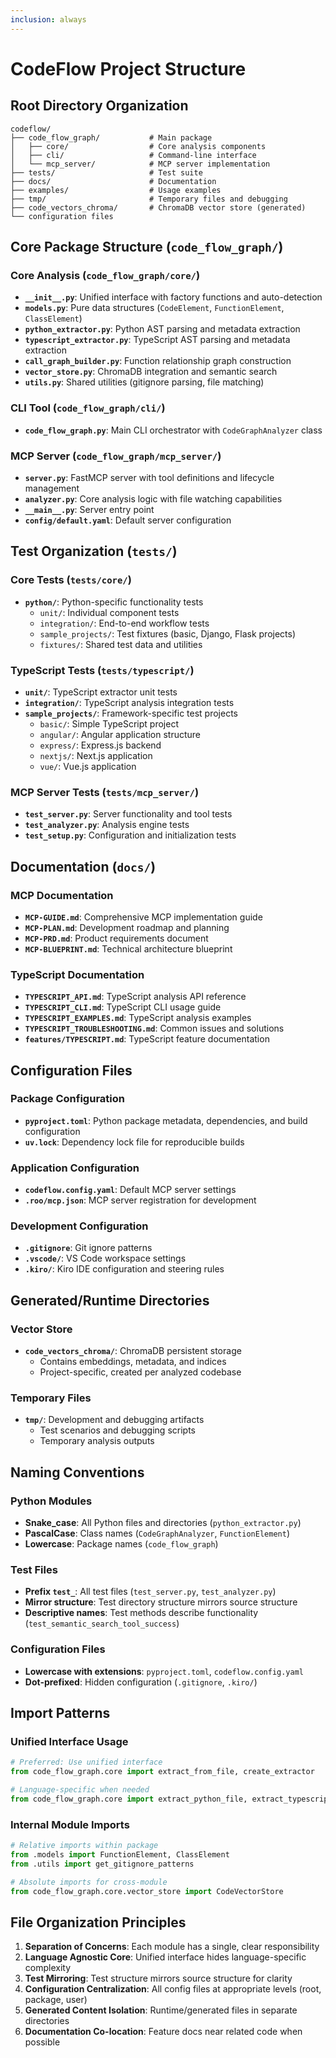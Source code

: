 ```yaml
---
inclusion: always
---
```


# CodeFlow Project Structure

## Root Directory Organization

```
codeflow/
├── code_flow_graph/           # Main package
│   ├── core/                  # Core analysis components
│   ├── cli/                   # Command-line interface
│   └── mcp_server/            # MCP server implementation
├── tests/                     # Test suite
├── docs/                      # Documentation
├── examples/                  # Usage examples
├── tmp/                       # Temporary files and debugging
├── code_vectors_chroma/       # ChromaDB vector store (generated)
└── configuration files
```

## Core Package Structure (`code_flow_graph/`)

### Core Analysis (`code_flow_graph/core/`)
- **`__init__.py`**: Unified interface with factory functions and auto-detection
- **`models.py`**: Pure data structures (`CodeElement`, `FunctionElement`, `ClassElement`)
- **`python_extractor.py`**: Python AST parsing and metadata extraction
- **`typescript_extractor.py`**: TypeScript AST parsing and metadata extraction
- **`call_graph_builder.py`**: Function relationship graph construction
- **`vector_store.py`**: ChromaDB integration and semantic search
- **`utils.py`**: Shared utilities (gitignore parsing, file matching)

### CLI Tool (`code_flow_graph/cli/`)
- **`code_flow_graph.py`**: Main CLI orchestrator with `CodeGraphAnalyzer` class

### MCP Server (`code_flow_graph/mcp_server/`)
- **`server.py`**: FastMCP server with tool definitions and lifecycle management
- **`analyzer.py`**: Core analysis logic with file watching capabilities
- **`__main__.py`**: Server entry point
- **`config/default.yaml`**: Default server configuration

## Test Organization (`tests/`)

### Core Tests (`tests/core/`)
- **`python/`**: Python-specific functionality tests
  - `unit/`: Individual component tests
  - `integration/`: End-to-end workflow tests
  - `sample_projects/`: Test fixtures (basic, Django, Flask projects)
  - `fixtures/`: Shared test data and utilities

### TypeScript Tests (`tests/typescript/`)
- **`unit/`**: TypeScript extractor unit tests
- **`integration/`**: TypeScript analysis integration tests
- **`sample_projects/`**: Framework-specific test projects
  - `basic/`: Simple TypeScript project
  - `angular/`: Angular application structure
  - `express/`: Express.js backend
  - `nextjs/`: Next.js application
  - `vue/`: Vue.js application

### MCP Server Tests (`tests/mcp_server/`)
- **`test_server.py`**: Server functionality and tool tests
- **`test_analyzer.py`**: Analysis engine tests
- **`test_setup.py`**: Configuration and initialization tests

## Documentation (`docs/`)

### MCP Documentation
- **`MCP-GUIDE.md`**: Comprehensive MCP implementation guide
- **`MCP-PLAN.md`**: Development roadmap and planning
- **`MCP-PRD.md`**: Product requirements document
- **`MCP-BLUEPRINT.md`**: Technical architecture blueprint

### TypeScript Documentation
- **`TYPESCRIPT_API.md`**: TypeScript analysis API reference
- **`TYPESCRIPT_CLI.md`**: TypeScript CLI usage guide
- **`TYPESCRIPT_EXAMPLES.md`**: TypeScript analysis examples
- **`TYPESCRIPT_TROUBLESHOOTING.md`**: Common issues and solutions
- **`features/TYPESCRIPT.md`**: TypeScript feature documentation

## Configuration Files

### Package Configuration
- **`pyproject.toml`**: Python package metadata, dependencies, and build configuration
- **`uv.lock`**: Dependency lock file for reproducible builds

### Application Configuration
- **`codeflow.config.yaml`**: Default MCP server settings
- **`.roo/mcp.json`**: MCP server registration for development

### Development Configuration
- **`.gitignore`**: Git ignore patterns
- **`.vscode/`**: VS Code workspace settings
- **`.kiro/`**: Kiro IDE configuration and steering rules

## Generated/Runtime Directories

### Vector Store
- **`code_vectors_chroma/`**: ChromaDB persistent storage
  - Contains embeddings, metadata, and indices
  - Project-specific, created per analyzed codebase

### Temporary Files
- **`tmp/`**: Development and debugging artifacts
  - Test scenarios and debugging scripts
  - Temporary analysis outputs

## Naming Conventions

### Python Modules
- **Snake_case**: All Python files and directories (`python_extractor.py`)
- **PascalCase**: Class names (`CodeGraphAnalyzer`, `FunctionElement`)
- **Lowercase**: Package names (`code_flow_graph`)

### Test Files
- **Prefix `test_`**: All test files (`test_server.py`, `test_analyzer.py`)
- **Mirror structure**: Test directory structure mirrors source structure
- **Descriptive names**: Test methods describe functionality (`test_semantic_search_tool_success`)

### Configuration Files
- **Lowercase with extensions**: `pyproject.toml`, `codeflow.config.yaml`
- **Dot-prefixed**: Hidden configuration (`.gitignore`, `.kiro/`)

## Import Patterns

### Unified Interface Usage
```python
# Preferred: Use unified interface
from code_flow_graph.core import extract_from_file, create_extractor

# Language-specific when needed
from code_flow_graph.core import extract_python_file, extract_typescript_file
```

### Internal Module Imports
```python
# Relative imports within package
from .models import FunctionElement, ClassElement
from .utils import get_gitignore_patterns

# Absolute imports for cross-module
from code_flow_graph.core.vector_store import CodeVectorStore
```

## File Organization Principles

1. **Separation of Concerns**: Each module has a single, clear responsibility
2. **Language Agnostic Core**: Unified interface hides language-specific complexity
3. **Test Mirroring**: Test structure mirrors source structure for clarity
4. **Configuration Centralization**: All config files at appropriate levels (root, package, user)
5. **Generated Content Isolation**: Runtime/generated files in separate directories
6. **Documentation Co-location**: Feature docs near related code when possible